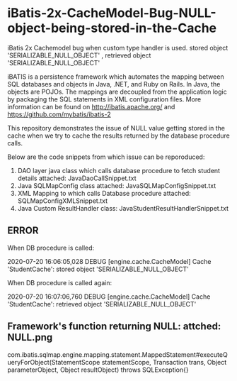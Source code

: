 # iBatis-2x-CacheModel-Bug-NULL-object-being-stored-in-the-Cache
iBatis 2x Cachemodel bug when custom type handler is used. stored object 'SERIALIZABLE_NULL_OBJECT' , retrieved object 'SERIALIZABLE_NULL_OBJECT'

iBATIS is a persistence framework which automates the mapping between SQL databases and objects in Java, .NET, and Ruby on Rails. In Java, the objects are POJOs. The mappings are decoupled from the application logic by packaging the SQL statements in XML configuration files. More information can be found on http://ibatis.apache.org/ and https://github.com/mybatis/ibatis-2 

This repository demonstrates the issue of NULL value getting stored in the cache when we try to cache the results returned by the database procedure calls.

Below are the code snippets from which issue can be reporoduced:

1. DAO layer java class which calls database procedure to fetch student details attached: JavaDaoCallSnippet.txt
2. Java SQLMapConfig class attached: JavaSQLMapConfigSnippet.txt
3. XML Mapping to which calls Database procedure attached: SQLMapConfigXMLSnippet.txt
4. Java Custom ResultHandler class: JavaStudentResultHandlerSnippet.txt

## ERROR
When DB procedure is called:


2020-07-20 16:06:05,028 DEBUG [engine.cache.CacheModel] Cache 'StudentCache': stored object 'SERIALIZABLE_NULL_OBJECT'

When DB procedure is called again:


2020-07-20 16:07:06,760 DEBUG [engine.cache.CacheModel] Cache 'StudentCache': retrieved object 'SERIALIZABLE_NULL_OBJECT'

## Framework's function returning NULL: attched: NULL.png
com.ibatis.sqlmap.engine.mapping.statement.MappedStatement#executeQueryForObject(StatementScope statementScope, Transaction trans, Object parameterObject,
    Object resultObject) throws SQLException{}
